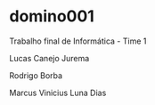 domino001
=========

Trabalho final de Informática - Time 1

Lucas Canejo Jurema

Rodrigo Borba

Marcus Vinicius Luna Dias

